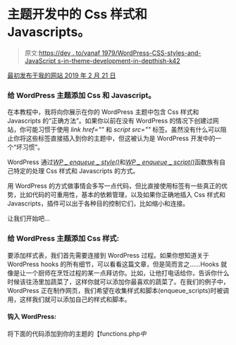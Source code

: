 # 主题开发中的 Css 样式和 Javascripts。

> 原文:[https://dev . to/vanaf 1979/WordPress-CSS-styles-and-JavaScript s-in-theme-development-in-depthish-k42](https://dev.to/vanaf1979/wordpress-css-styles-and-javascripts-in-theme-development-in-depthish-k42)

[最初发布于我的网站 2019 年 2 月 21 日](https://since1979.dev/wordpress-css-styles-and-javascripts-in-theme-development-in-depth/)

### [](#adding-css-and-javascript-to-wordpress-themes)给 WordPress 主题添加 Css 和 Javascript。

在本教程中，我将向你展示在你的 WordPress 主题中包含 Css 样式和 Javascripts 的“正确方法”。如果你以前在没有 WordPress 的情况下创建过网站，你可能习惯于使用 *link href=""* 和 *script src=""* 标签。虽然没有什么可以阻止你将这些标签直接插入到你的主题中，但这被认为是 WordPress 开发中的一个“坏习惯”。

WordPress 通过[*WP _ enqueue _ style()*](https://developer.wordpress.org/reference/functions/wp_enqueue_style/)和[*WP _ enqueue _ script()*](https://developer.wordpress.org/reference/functions/wp_enqueue_script/)函数族有自己特定的处理 Css 样式和 Javascripts 的方式。

用 WordPress 的方式做事情会多写一点代码，但比直接使用标签有一些真正的优势，比如代码的可重用性，基本的依赖管理，以及如果你正确地插入 Css 样式和 Javascripts，插件可以出于各种目的控制它们，比如缩小和连接。

让我们开始吧…

### [](#adding-css-styles-to-wordpress-themes)给 WordPress 主题添加 Css 样式:

要添加样式表，我们首先需要连接到 WordPress 过程。如果你想知道关于 WordPress hooks 的所有细节，可以看看这篇文章，但是简而言之……Hooks 就像是让一个厨师在烹饪过程的某一点拜访你。比如，让他打电话给你，告诉你什么时候该往汤里加蔬菜了，这样你就可以添加你最喜欢的蔬菜了。在我们的例子中，WordPress 正在制作网页，我们希望在收集样式和脚本(enqueue_scripts)时被调用，这样我们就可以添加自己的样式和脚本。

#### [](#hooking-into-wordpress)钩入 WordPress:

将下面的代码添加到你的主题的【functions.php*中*